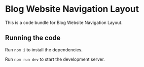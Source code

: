 
  # Blog Website Navigation Layout

  This is a code bundle for Blog Website Navigation Layout.

  ## Running the code

  Run `npm i` to install the dependencies.

  Run `npm run dev` to start the development server.
  
